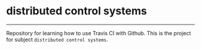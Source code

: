 # distributed control systems
---

Repository for learning how to use Travis CI with Github.
This is the project for subject `distributed control systems`.
